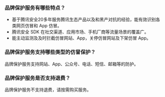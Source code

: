 ### 品牌保护服务有哪些特点？
- 基于腾讯安全20多年服务腾讯生态产品以及和黑产对抗的经验，能有效识别各类网页仿冒和 App 仿冒。
- 腾讯安全 SDK 在社交渠道、应用市场、手机厂商等流量场景的覆盖广。
- 能主动监测及及时拦截仿冒网站、App，关停仿冒网站及下架仿冒 App。

### 品牌保护服务支持哪些类型的仿冒保护？
品牌保护服务支持网站、App、公众号、电话、短信、邮箱等的防护。



### 品牌保护服务是否支持退费？
品牌保护服务不支持退费，请按需购买服务。

